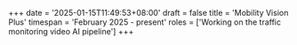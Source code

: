 +++
date = '2025-01-15T11:49:53+08:00'
draft = false
title = 'Mobility Vision Plus' 
timespan = 'February 2025 - present'
roles = ['Working on the traffic monitoring video AI pipeline']
+++
